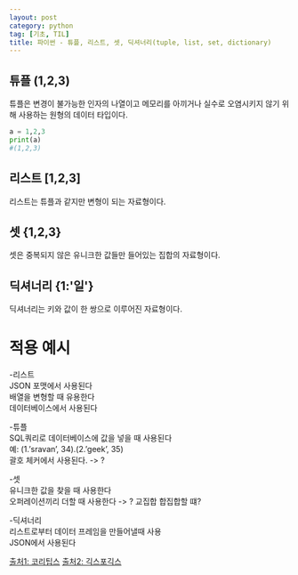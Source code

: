 ```yaml
---
layout: post
category: python
tag: [기초, TIL]
title: 파이썬 - 튜플, 리스트, 셋, 딕셔너리(tuple, list, set, dictionary)
---
```



## 튜플 (1,2,3)

튜플은 변경이 불가능한 인자의 나열이고 메모리를 아끼거나 실수로 오염시키지 않기 위해 사용하는 원형의 데이터 타입이다.

```python
a = 1,2,3
print(a)
#(1,2,3)
```

## 리스트 \[1,2,3]

리스트는 튜플과 같지만 변형이 되는 자료형이다. 

## 셋 {1,2,3}

셋은 중복되지 않은 유니크한 값들만 들어있는 집합의 자료형이다. 

## 딕셔너리 {1:'일'}

딕셔너리는 키와 값이 한 쌍으로 이루어진 자료형이다.

# 적용 예시

-리스트   
JSON 포맷에서 사용된다    
배열을 변형할 때 유용한다    
데이터베이스에서 사용된다  

-튜플  
SQL쿼리로 데이터베이스에 값을 넣을 때 사용된다  
예: (1.’sravan’, 34).(2.’geek’, 35)  
괄호 체커에서 사용된다. -> ?  

-셋  
유니크한 값을 찾을 때 사용한다  
오퍼레이션끼리 더할 때 사용한다 -> ? 교집합 합집합할 떄?  

-딕셔너리  
리스트로부터 데이터 프레임을 만들어낼때 사용  
JSON에서 사용된다

[출처1: 코리팁스](https://corytips.tistory.com/161)
[출처2: 긱스포긱스](https://www.geeksforgeeks.org/differences-and-applications-of-list-tuple-set-and-dictionary-in-python/)